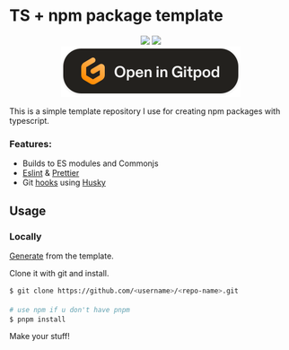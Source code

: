 # TS + npm package template
<div align="center"><img src="./actions/workflows/build.yml/badge.svg"> <img src="./actions/workflows/lint.yml/badge.svg"></div>
<div align="center">
<a href="https://gitpod.io/from-referrer/"><img src="./image/gitpod.svg" alt="Open on gitpod https://gitpod.io/from-referrer/"></a>
</div>

This is a simple template repository I use for creating npm packages with typescript.

### Features:
- Builds to ES modules and Commonjs
- [Eslint](https://eslint.org) & [Prettier](https://prettier.io/)
- Git [hooks](https://git-scm.com/book/en/v2/ch00/_git_hooks) using [Husky](https://www.npmjs.com/package/husky)

## Usage
### Locally
[Generate](https://github.com/Yakiyo/ts-package-template/generate) from the template.

Clone it with git and install.
```bash
$ git clone https://github.com/<username>/<repo-name>.git

# use npm if u don't have pnpm
$ pnpm install
```

Make your stuff!


